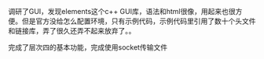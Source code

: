 调研了GUI，发现elements这个c++ GUI库，语法和html很像，用起来也很方便。但是官方没给怎么配置环境，只有示例代码，示例代码里引用了数十个头文件和链接库，弄了很久还弄不起来放弃了。。



完成了层次四的基本功能，完成使用socket传输文件